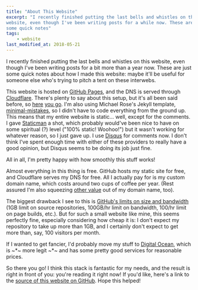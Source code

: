 ```yaml
---
title: "About This Website"
excerpt: "I recently finished putting the last bells and whistles on this
website, even though I've been writing posts for a while now. These are just
some quick notes"
tags:
    - website
last_modified_at: 2018-05-21
---
```


I recently finished putting the last bells and whistles on this website, even
though I've been writing posts for a bit more than a year now. These are just
some quick notes about how I made this website: maybe it'll be useful for
someone else who's trying to pitch a tent on these interwebs.

This website is hosted on [GitHub Pages](https://pages.github.com/), and the DNS
is served through [Cloudflare](https://www.cloudflare.com/). There's plenty to
say about this setup, but it's all been said before, so
[here](https://www.toptal.com/github/unlimited-scale-web-hosting-github-pages-cloudflare)
[you go](https://blog.cloudflare.com/secure-and-fast-github-pages-with-cloudflare/).
I'm also using Michael Rose's Jekyll template,
[minimal-mistakes](https://github.com/mmistakes/minimal-mistakes), so I didn't
have to code everything from the ground up. This means that my entire website is
static... well, except for the comments. I gave
[Staticman](https://staticman.net/) a shot, which probably would've been nice to
have on some spiritual (?) level ("100% static! Woohoo!") but it wasn't working
for whatever reason, so I just gave up. I use [Disqus](https://disqus.com/) for
comments now.  I don't think I've spent enough time with either of these
providers to really have a good opinion, but Disqus seems to be doing its job
just fine.

All in all, I'm pretty happy with how smoothly this stuff works!

Almost everything in this thing is free. GitHub hosts my static site for free,
and Cloudflare serves my DNS for free. All I actually pay for is my custom
domain name, which costs around two cups of coffee per year. (Rest assured I'm
also squeezing
[other value](https://lifehacker.com/5881321/eight-clever-things-you-can-do-with-your-underused-personal-domain-name)
out of my domain name, too).

The biggest drawback I see to this is [GitHub's limits on size and
bandwidth](https://help.github.com/articles/what-is-github-pages/) (1GB limit on
source repositories, 100GB/hr limit on bandwidth, 100/hr limit on page builds,
etc.). But for such a small website like mine, this seems perfectly fine,
especially considering how cheap it is: I don't expect my repository to take up
more than 1GB, and I certainly don't expect to get more than, say, 100 visitors
per month.

If I wanted to get fancier, I'd probably move my stuff to [Digital
Ocean](https://www.digitalocean.com/), which is ~*~ more legit ~*~ and has some
pretty good services for reasonable prices.

So there you go! I think this stack is fantastic for my needs, and the result is
right in front of you: you're reading it right now! If you'd like, here's a link
to the [source of this website on GitHub](https://github.com/eigenfoo/eigenfoo.xyz).
Hope this helped!
